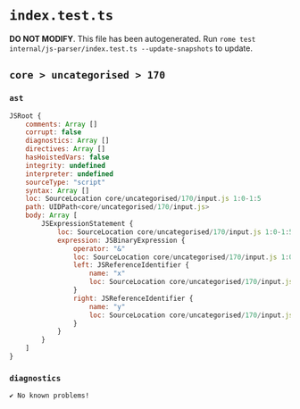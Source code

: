 # `index.test.ts`

**DO NOT MODIFY**. This file has been autogenerated. Run `rome test internal/js-parser/index.test.ts --update-snapshots` to update.

## `core > uncategorised > 170`

### `ast`

```javascript
JSRoot {
	comments: Array []
	corrupt: false
	diagnostics: Array []
	directives: Array []
	hasHoistedVars: false
	integrity: undefined
	interpreter: undefined
	sourceType: "script"
	syntax: Array []
	loc: SourceLocation core/uncategorised/170/input.js 1:0-1:5
	path: UIDPath<core/uncategorised/170/input.js>
	body: Array [
		JSExpressionStatement {
			loc: SourceLocation core/uncategorised/170/input.js 1:0-1:5
			expression: JSBinaryExpression {
				operator: "&"
				loc: SourceLocation core/uncategorised/170/input.js 1:0-1:5
				left: JSReferenceIdentifier {
					name: "x"
					loc: SourceLocation core/uncategorised/170/input.js 1:0-1:1 (x)
				}
				right: JSReferenceIdentifier {
					name: "y"
					loc: SourceLocation core/uncategorised/170/input.js 1:4-1:5 (y)
				}
			}
		}
	]
}
```

### `diagnostics`

```
✔ No known problems!

```
